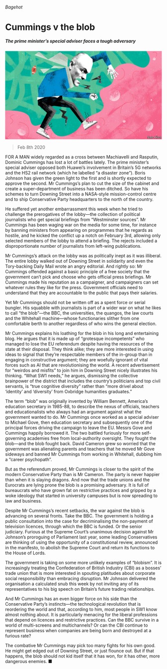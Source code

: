 ###### Bagehot

# Cummings v the blob 

##### The prime minister’s special adviser faces a tough adversary 

![image](images/20200208_BRD000_0.jpg) 

> Feb 8th 2020 

FOR A MAN widely regarded as a cross between Machiavelli and Rasputin, Dominic Cummings has lost a lot of battles lately. The prime minister’s special adviser opposed both Huawei’s involvement in Britain’s 5G networks and the HS2 rail network (which he labelled “a disaster zone”). Boris Johnson has given the green light to the first and is shortly expected to approve the second. Mr Cummings’s plan to cut the size of the cabinet and create a super-department of business has been ditched. So have his schemes to turn Downing Street into a NASA-style mission-control centre and to ship Conservative Party headquarters to the north of the country.

He suffered yet another embarrassment this week when he tried to challenge the prerogatives of the lobby—the collection of political journalists who get special briefings from “Westminster sources”. Mr Cummings has been waging war on the media for some time, for instance by banning ministers from appearing on programmes that he regards as hostile, and he kicked the conflict up a notch on February 3rd, allowing only selected members of the lobby to attend a briefing. The rejects included a disproportionate number of journalists from left-wing publications.


Mr Cummings’s attack on the lobby was as politically inept as it was illiberal. The entire lobby walked out of Downing Street in solidarity and even the Tory-backing Daily Mail wrote an angry editorial. And rightly so: Mr Cummings offended against a basic principle of a free society that the government can’t pick and choose who gets official press briefings. Mr Cummings made his reputation as a campaigner, and campaigners can set whatever rules they like for the press. Government officials need to understand that they are accountable to the public that pays their salaries.

Yet Mr Cummings should not be written off as a spent force or serial bungler. His squabble with journalists is part of a wider war on what he likes to call “the blob”—the BBC, the universities, the quangos, the law courts and the Whitehall machine—whose functionaries slither from one comfortable berth to another regardless of who wins the general election.

Mr Cummings explains his loathing for the blob in his long and entertaining blog. He argues that it is made up of “grotesque incompetents” who managed to lose the EU referendum despite having the resources of the state at their disposal. They think alike; they are more interested in using ideas to signal that they’re respectable members of the in-group than in engaging in constructive argument; they are woefully ignorant of vital forces such as AI that are revolutionising the world. A recent advertisement for “weirdos and misfits” to join him in Downing Street nicely illustrates his thinking. “What SW1 needs,” he argues, dismissing the collective brainpower of the district that includes the country’s politicians and top civil servants, is “true cognitive diversity” rather than “more drivel about ‘identity’ and ‘diversity’ from Oxbridge humanities graduates.”

The term “blob” was originally invented by William Bennett, America’s education secretary in 1985-88, to describe the nexus of officials, teachers and educationalists who always had an argument against what the government wanted to do. Mr Cummings once worked as a special adviser to Michael Gove, then education secretary and subsequently one of the principal forces driving the campaign to leave the EU. Messrs Gove and Cummings happily borrowed it. The two battled furiously for more self-governing academies free from local-authority oversight. They fought the blob—and the blob fought back. David Cameron grew so worried that the government was alienating parents and teachers that he moved Mr Gove sideways and banned Mr Cummings from working in Whitehall, dubbing him a “career psychopath”.

But as the referendum proved, Mr Cummings is closer to the spirit of the modern Conservative Party than is Mr Cameron. The party is never happier than when it is slaying dragons. And now that the trade unions and the Eurocrats are lying prone the blob is a promising adversary. It is full of bureaucrats who have grown fat on restrictive practices and gripped by a woke ideology that started in university campuses but is now spreading to law and business.

Despite Mr Cummings’s recent setbacks, the war against the blob is advancing on several fronts. Take the BBC. The government is holding a public consultation into the case for decriminalising the non-payment of television licences, through which the BBC is funded. Or the senior judiciary. Furious at the Supreme Court’s unanimous decision against Mr Johnson’s proroguing of Parliament last year, some leading Conservatives are thinking of using the opportunity of a constitutional review, announced in the manifesto, to abolish the Supreme Court and return its functions to the House of Lords.

The government is taking on some more unlikely examples of “blobism”. It is increasingly treating the Confederation of British Industry (CBI) as a bosses’ trade union that is more interested in spouting platitudes about corporate social responsibility than embracing disruption. Mr Johnson delivered the organisation a calculated snub this week by not inviting any of its representatives to his big speech on Britain’s future trading relationships.

And Mr Cummings has an even bigger force on his side than the Conservative Party’s instincts—the technological revolution that is reordering the world and that, according to him, most people in SW1 know almost nothing about. It is particularly menacing for the liberal professions that depend on licences and restrictive practices. Can the BBC survive in a world of multi-screens and multichannels? Or can the CBI continue to represent business when companies are being born and destroyed at a furious rate?

The combative Mr Cummings may pick too many fights for his own good. He might get edged out of Downing Street, or just flounce out. But if that happens, the blob should not kid itself that it has won, for it has other, more dangerous enemies. ■

